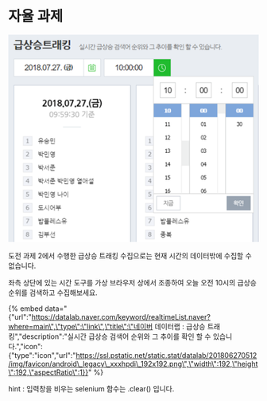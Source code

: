# 자율 과제

![](../../.gitbook/assets/image%20%28475%29.png)

도전 과제 2에서 수행한 급상승 트래킹 수집으로는 현재 시간의 데이터밖에 수집할 수 없습니다.

  
좌측 상단에 있는 시간 도구를 가상 브라우저 상에서 조종하여 오늘 오전 10시의 급상승 순위를 검색하고 수집해보세요.

{% embed data="{\"url\":\"https://datalab.naver.com/keyword/realtimeList.naver?where=main\",\"type\":\"link\",\"title\":\"네이버 데이터랩 : 급상승 트래킹\",\"description\":\"실시간 급상승 검색어 순위와 그 추이를 확인 할 수 있습니다.\",\"icon\":{\"type\":\"icon\",\"url\":\"https://ssl.pstatic.net/static.stat/datalab/201806270512/img/favicon/android\_legacy\_xxxhpdi\_192x192.png\",\"width\":192,\"height\":192,\"aspectRatio\":1}}" %}

  
hint : 입력창을 비우는 selenium 함수는 .clear\(\) 입니다.

